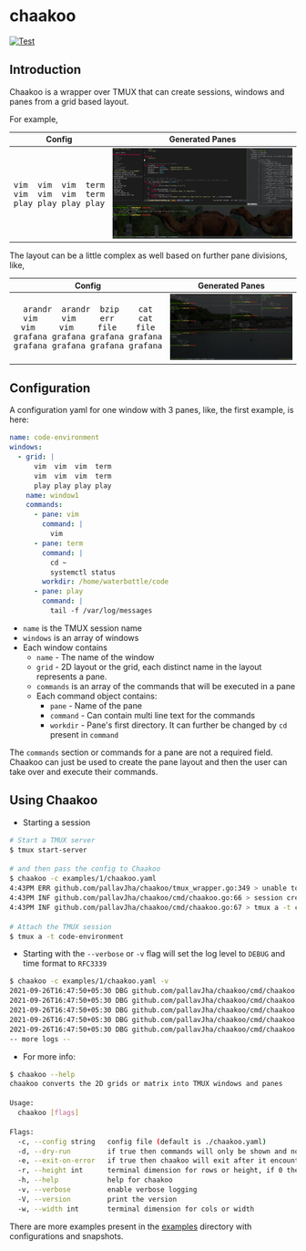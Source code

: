 # chaakoo

[![Test](https://github.com/pallavJha/chaakoo/actions/workflows/test.yaml/badge.svg)](https://github.com/pallavJha/chaakoo/actions/workflows/test.yaml)

## Introduction
Chaakoo is a wrapper over TMUX that can create sessions, windows and panes from a grid based layout. 

For example,


| Config             |  Generated Panes |
:-------------------------:|:-------------------------:
<pre>vim&nbsp;&nbsp;vim&nbsp;&nbsp;vim&nbsp;&nbsp;term<br/>vim&nbsp;&nbsp;vim&nbsp;&nbsp;vim&nbsp;&nbsp;term<br/>play&nbsp;play&nbsp;play&nbsp;play</pre>  |  ![](./examples/1/1-window1.png)

The layout can be a little complex as well based on further pane divisions, like,

| Config             |  Generated Panes |
:-------------------------:|:-------------------------:
<pre>arandr&nbsp;&nbsp;arandr&nbsp;&nbsp;bzip&nbsp;&nbsp;&nbsp;&nbsp;cat<br/>vim&nbsp;&nbsp;&nbsp;&nbsp;&nbsp;vim&nbsp;&nbsp;&nbsp;&nbsp;&nbsp;err&nbsp;&nbsp;&nbsp;&nbsp;&nbsp;cat<br/>vim&nbsp;&nbsp;&nbsp;&nbsp;&nbsp;vim&nbsp;&nbsp;&nbsp;&nbsp;&nbsp;file&nbsp;&nbsp;&nbsp;&nbsp;file<br/>grafana&nbsp;grafana&nbsp;grafana&nbsp;grafana<br/>grafana&nbsp;grafana&nbsp;grafana&nbsp;grafana<br/></pre>  |  ![](./examples/2/2-window1.png)

## Configuration

A configuration yaml for one window with 3 panes, like, the first example, is here:
```yaml
name: code-environment
windows:
  - grid: |
      vim  vim  vim  term
      vim  vim  vim  term
      play play play play
    name: window1
    commands:
      - pane: vim
        command: |
          vim
      - pane: term
        command: |
          cd ~
          systemctl status
        workdir: /home/waterbottle/code
      - pane: play
        command: |
          tail -f /var/log/messages
```

- `name` is the TMUX session name
- `windows` is an array of windows
- Each window contains
  - `name` - The name of the window
  - `grid` - 2D layout or the grid, each distinct name in the layout represents a pane.
  - `commands` is an array of the commands that will be executed in a pane
  - Each command object contains:
    - `pane` - Name of the pane
    - `command` - Can contain multi line text for the commands
    - `workdir` - Pane's first directory. It can further be changed by `cd` present in `command`

The `commands` section or commands for a pane are not a required field. Chaakoo can just be used to create the pane 
layout and then the user can take over and execute their commands.

## Using Chaakoo

- Starting a session

```bash
# Start a TMUX server
$ tmux start-server

# and then pass the config to Chaakoo
$ chaakoo -c examples/1/chaakoo.yaml 
4:43PM ERR github.com/pallavJha/chaakoo/tmux_wrapper.go:349 > unable to get the list of the present sessions error="exit status 1" sessionName=code-environment stderr="no server running on /tmp/tmux-1000/default\n" stdout=
4:43PM INF github.com/pallavJha/chaakoo/cmd/chaakoo.go:66 > session created successfully, it can be attached by executing:
4:43PM INF github.com/pallavJha/chaakoo/cmd/chaakoo.go:67 > tmux a -t code-environment

# Attach the TMUX session
$ tmux a -t code-environment
```

- Starting with the `--verbose` or `-v` flag will set the log level to `DEBUG` and time format to `RFC3339`
```bash
$ chaakoo -c examples/1/chaakoo.yaml -v
2021-09-26T16:47:50+05:30 DBG github.com/pallavJha/chaakoo/cmd/chaakoo.go:128 > setting global log level to DEBUG as verbose log is enabled
2021-09-26T16:47:50+05:30 DBG github.com/pallavJha/chaakoo/cmd/chaakoo.go:98 > using examples/1/chaakoo.yaml
2021-09-26T16:47:50+05:30 DBG github.com/pallavJha/chaakoo/cmd/chaakoo.go:114 > using config file: examples/1/chaakoo.yaml
2021-09-26T16:47:50+05:30 DBG github.com/pallavJha/chaakoo/cmd/chaakoo.go:50 > finding the dimensions
2021-09-26T16:47:50+05:30 DBG github.com/pallavJha/chaakoo/cmd/chaakoo.go:56 > found dimensions height=81 width=274
-- more logs --
```

- For more info:
```bash
$ chaakoo --help
chaakoo converts the 2D grids or matrix into TMUX windows and panes

Usage:
  chaakoo [flags]

Flags:
  -c, --config string   config file (default is ./chaakoo.yaml)
  -d, --dry-run         if true then commands will only be shown and not executed
  -e, --exit-on-error   if true then chaakoo will exit after it encounters the first error during command execution
  -r, --height int      terminal dimension for rows or height, if 0 then rows and cols will be found internally
  -h, --help            help for chaakoo
  -v, --verbose         enable verbose logging
  -V, --version         print the version
  -w, --width int       terminal dimension for cols or width
```

There are more examples present in the [examples](./examples) directory with configurations and snapshots.

